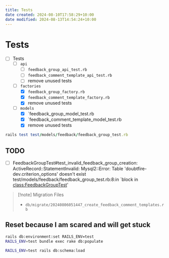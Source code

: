 ```yaml
---
title: Tests
date created: 2024-08-10T17:58:29+10:00
date modified: 2024-08-13T14:54:24+10:00
---
```


# Tests

- [ ] Tests
	- [ ] `api`
		- [ ] `feedback_group_api_test.rb`
		- [ ] `feedback_comment_template_api_test.rb`
		- [ ] remove unused tests
	- [ ] `factories`
		- [x] `feedback_group_factory.rb`
		- [x] `feedback_comment_template_factory.rb`
		- [x] remove unused tests
	- [ ] `models`
		- [x] `feedback_group_model_test.rb
		- [x] `feedback_comment_template_model_test.rb
		- [x] remove unused tests

```rb
rails test test/models/feedback/feedback_group_test.rb
```

## TODO

- [ ] FeedbackGroupTest#test_invalid_feedback_group_creation: ActiveRecord::StatementInvalid: Mysql2::Error: Table 'doubtfire-dev.criterion_options' doesn't exist test/models/feedback/feedback_group_test.rb:8:in `block in <class:FeedbackGroupTest>'

> [!note] Migration Files
> - `db/migrate/20240806051447_create_feedback_comment_templates.rb`


## Reset because I am scared and will get stuck

```bash
rails db:environment:set RAILS_ENV=test
RAILS_ENV=test bundle exec rake db:populate
```

```bash
RAILS_ENV=test rails db:schema:load
```